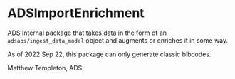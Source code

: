 # ADSImportEnrichment
ADS Internal package that takes data in the form of an 
`adsabs/ingest_data_model` object and augments or enriches it in some way.

As of 2022 Sep 22, this package can only generate classic bibcodes.

Matthew Templeton, ADS
